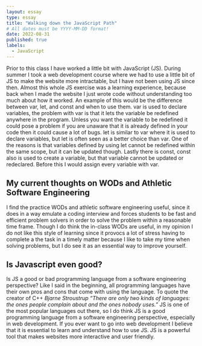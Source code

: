 ```yaml
---
layout: essay
type: essay
title: "Walking down the JavaScript Path"
# All dates must be YYYY-MM-DD format!
date: 2022-08-31
published: true
labels:
  - JavaScript
---
```


Prior to this class I have worked a little bit with JavaScript (JS). During summer I took a web development course where we had to use a little bit of JS to make the website more intractable, but I have not been using JS since then. Almost this whole JS exercise was a learning experience, because back when I made the website I just wrote code without understanding too much about how it worked. An example of this would be the difference between var, let, and const and when to use them. var is used to declare variables, the problem with var is that it lets the variable be redefined anywhere in the program. Unless you want the variable to be redefined it could pose a problem if you are unaware that it is already defined in your code then it could cause a lot of bugs. let is similar to var where it is used to declare variables, but let is often seen as a better choice than var. One of the reasons is that variables defined by using let cannot be redefined within the same scope, but it can be updated though. Lastly there is const, const also is used to create a variable, but that variable cannot be updated or redeclared. Before this I would assign every variable with var.

<h2> My current thoughts on WODs and Athletic Software Engineering </h2>

I find the practice WODs and athletic software engineering useful, since it does in a way emulate a coding interview and forces students to be fast and efficient problem solvers in order to solve the problem within a reasonable time frame. Though I do think the in-class WODs are useful, in my opinion I do not like this style of learning since it provocs a lot of stress having to complete a the task in a timely matter because I like to take my time when solving problems, but I do see it as an essential way to improve yourself.

<h2> Is Javascript even good? </h2>
Is JS a good or bad programming language from a software engineering perspective? Like I said in the beginning, all programming languages have their own pros and cons that come with using the language. To quote the creator of C++ <i>Bjarne Stroustrup “There are only two kinds of languages: the ones people complain about and the ones nobody uses.”</i> JS is one of the most popular languages out there, so I do think JS is a good programming language from a software engineering perspective, especially in web development. If you ever want to go into web development I believe that it is essential to learn and understand how to use JS. JS is a powerful tool that makes websites more interactive and user friendly.
